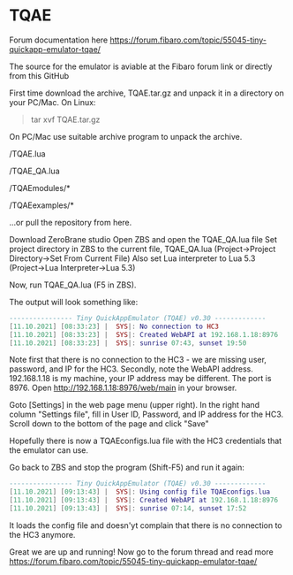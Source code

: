 # TQAE
Forum documentation here <https://forum.fibaro.com/topic/55045-tiny-quickapp-emulator-tqae/>

The source for the emulator is aviable at the Fibaro forum link or directly from this GitHub

First time download the archive, TQAE.tar.gz and unpack it in a directory on your PC/Mac.
On Linux:
>tar xvf TQAE.tar.gz

On PC/Mac use suitable archive program to unpack the archive.

/TQAE.lua

/TQAE_QA.lua

/TQAEmodules/*

/TQAEexamples/*

...or pull the repository from here.

Download ZeroBrane studio <link>
Open ZBS and open the TQAE_QA.lua file
Set project directory in ZBS to the current file, TQAE_QA.lua (Project->Project Directory->Set From Current File)
Also set Lua interpreter to Lua 5.3 (Project->Lua Interpreter->Lua 5.3)

Now, run TQAE_QA.lua (F5 in ZBS).

The output will look something like:
```Lua
---------------- Tiny QuickAppEmulator (TQAE) v0.30 -------------
[11.10.2021] [08:33:23] |  SYS|: No connection to HC3
[11.10.2021] [08:33:23] |  SYS|: Created WebAPI at 192.168.1.18:8976
[11.10.2021] [08:33:23] |  SYS|: sunrise 07:43, sunset 19:50
```
Note first that there is no connection to the HC3 - we are missing user,  password, and IP for the HC3.
Secondly, note the WebAPI address. 192.168.1.18 is my machine, your IP address may be different. The port is 8976.
Open http://192.168.1.18:8976/web/main in your browser.

Goto [Settings] in the web page menu (upper right).
In the right hand column "Settings file", fill in User ID, Password, and IP address for the HC3.
Scroll down to the bottom of the page and click "Save"

Hopefully there is now a TQAEconfigs.lua file with the HC3 credentials that the emulator can use.

Go back to ZBS and stop the program (Shift-F5) and run it again:

```Lua
---------------- Tiny QuickAppEmulator (TQAE) v0.30 -------------
[11.10.2021] [09:13:43] |  SYS|: Using config file TQAEconfigs.lua
[11.10.2021] [09:13:43] |  SYS|: Created WebAPI at 192.168.1.18:8976
[11.10.2021] [09:13:43] |  SYS|: sunrise 07:14, sunset 17:52
```
It loads the config file and doesn'yt complain that there is no connection to the HC3 anymore.

Great we are up and running!
Now go to the forum thread and read more <https://forum.fibaro.com/topic/55045-tiny-quickapp-emulator-tqae/>
